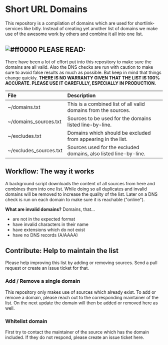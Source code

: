 # Short URL Domains
This repository is a compilation of domains which are used for shortlink-services like bitly. Instead of creating yet another list of domains we make use of the awesome work by others and combine it all into one list.

## ![#ff0000](https://placehold.co/15/ff0000/ff0000) PLEASE READ:
There have been a lot of effort put into this repository to make sure the domains are all valid. Also the DNS checks are run with caution to make sure to avoid false results as much as possible. But keep in mind that things change quickly. **THERE IS NO WARRANTY GIVEN THAT THE LIST IS 100% ACCURATE. PLEASE USE IT CAREFULLY, ESPECIALLY IN PRODUCTION.**

| File                   | Description                                                      |
|:-----------------------|:-----------------------------------------------------------------|
| ~/domains.txt          | This is a combined list of all valid domains from the sources.   |
| ~/domains_sources.txt  | Sources to be used for the domains listed line-by-line.          |
| ~/excludes.txt         | Domains which should be excluded from appearing in the list.     |
| ~/excludes_sources.txt | Sources used for the excluded domains, also listed line-by-line. |

## Workflow: The way it works
A background script downloads the content of all sources from here and combines them into one list. While doing so all duplicates and invalid domains will be removed to increase the quality of the list. Later on a DNS check is run on each domain to make sure it is reachable ("online").

**What are invalid domains?**
Domains, that...
- are not in the expected format
- have invalid characters in their name
- have extensions which do not exist
- have no DNS records (A/AAAA)

## Contribute: Help to maintain the list
Please help improving this list by adding or removing sources. Send a pull request or create an issue ticket for that.

### Add / Remove a single domain
This repository only makes use of sources which already exist. To add or remove a domain, please reach out to the corresponding maintainer of the list. On the next update the domain will then be added or removed here as well.

### Whitelist domain
First try to contact the maintainer of the source which has the domain included. If they do not respond, please create an issue ticket here.